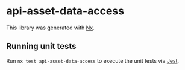 # api-asset-data-access

This library was generated with [Nx](https://nx.dev).

## Running unit tests

Run `nx test api-asset-data-access` to execute the unit tests via [Jest](https://jestjs.io).
